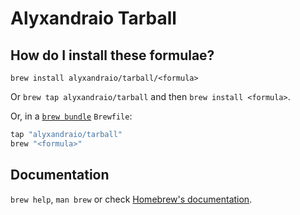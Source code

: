 # Alyxandraio Tarball

## How do I install these formulae?

`brew install alyxandraio/tarball/<formula>`

Or `brew tap alyxandraio/tarball` and then `brew install <formula>`.

Or, in a [`brew bundle`](https://github.com/Homebrew/homebrew-bundle) `Brewfile`:

```ruby
tap "alyxandraio/tarball"
brew "<formula>"
```

## Documentation

`brew help`, `man brew` or check [Homebrew's documentation](https://docs.brew.sh).
